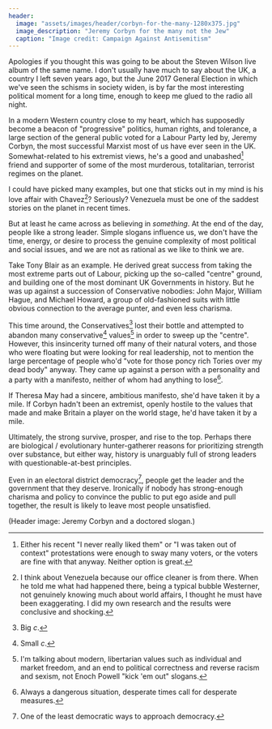 ```yaml
---
header:
  image: "assets/images/header/corbyn-for-the-many-1280x375.jpg"
  image_description: "Jeremy Corbyn for the many not the Jew"
  caption: "Image credit: Campaign Against Antisemitism"
---
```


Apologies if you thought this was going to be about the Steven Wilson
live album of the same name. I don't usually have much to say about the
UK, a country I left seven years ago, but the June 2017 General Election
in which we've seen the schisms in society widen, is by far the most
interesting political moment for a long time, enough to keep me glued to
the radio all night.

In a modern Western country close to my heart, which has supposedly
become a beacon of "progressive" politics, human rights, and tolerance,
a large section of the general public voted for a Labour Party led by,
Jeremy Corbyn, the most successful Marxist most of us have ever seen in
the UK. Somewhat-related to his extremist views, he's a good and
unabashed[^unabashed] friend and supporter of some of the most murderous,
totalitarian, terrorist regimes on the planet.

[^unabashed]: Either his recent "I never really liked them" or "I was taken out of context" protestations were enough to sway many voters, or the voters are fine with that anyway. Neither option is great.

I could have picked many examples, but one that sticks out in my mind is
his love affair with  Chavez[^chavez]? Seriously? Venezuela
must be one of the saddest stories on the planet in recent times.

[^chavez]: I think about Venezuela because our office cleaner is from there. When he told me what had happened there, being a typical bubble Westerner, not genuinely knowing much about world affairs, I thought he must have been exaggerating. I did my own research and the results were conclusive and shocking.

But at least he came across as believing in *something*. At the end of
the day, people like a strong leader. Simple slogans influence us,
we don't have the time, energy, or desire to process the
genuine complexity of most political and social issues, and we are not
as rational as we like to think we are.

Take Tony Blair as an example. He derived great success from taking the most
extreme parts out of Labour, picking up the so-called "centre" ground,
and building one of the most dominant UK Governments in history. But he
was up against a succession of Conservative nobodies: John Major,
William Hague, and Michael Howard, a group of old-fashioned suits with
little obvious connection to the average punter, and even less charisma.

This time around, the Conservatives[^big] lost their bottle and
attempted to abandon many conservative[^small] values[^values] in order
to sweep up the "centre". However, this insincerity turned off many of
their natural voters, and those who were floating but were looking for
real leadership, not to mention the large percentage of people who'd
"vote for those poncy rich Tories over my dead body" anyway.  They came
up against a person with a personality and a party with a manifesto,
neither of whom had anything to lose[^lose].

[^big]: Big *c*.
[^small]: Small *c*.
[^values]: I'm talking about modern, libertarian values such as individual and market freedom, and an end to political correctness and reverse racism and sexism, not Enoch Powell "kick 'em out" slogans.
[^lose]: Always a dangerous situation, desperate times call for desperate measures.

If Theresa May had a sincere, ambitious manifesto, she'd have
taken it by a mile. If Corbyn hadn't been an extremist, openly hostile
to the values that made and make Britain a player on the world stage,
he'd have taken it by a mile.

Ultimately, the strong survive, prosper, and rise to the top.  Perhaps
there are biological / evolutionary hunter-gatherer reasons for
prioritizing strength over substance, but either way,
history is unarguably full of strong leaders with
questionable-at-best principles.

Even in an electoral district democracy[^unfair], people
get the leader and the government that they deserve. Ironically if
nobody has strong-enough charisma and policy to convince the public to put
ego aside and pull together, the result is likely to leave most people
unsatisfied.

[^unfair]: One of the least democratic ways to approach democracy.

(Header image: Jeremy Corbyn and a doctored slogan.)
